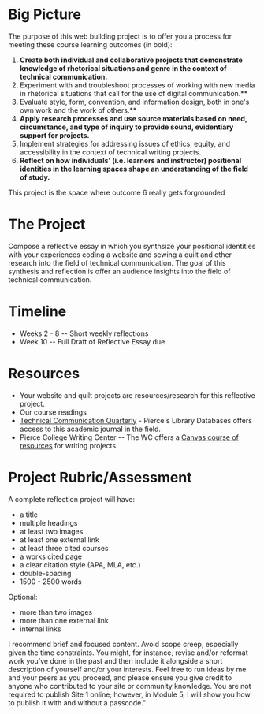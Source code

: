 
# Big Picture

The purpose of this web building project is to offer you a process for meeting these course learning outcomes (in bold):

1.	**Create both individual and collaborative projects that demonstrate knowledge of rhetorical situations and genre in the context of technical communication.**
2.	Experiment with and troubleshoot processes of working with new media in rhetorical situations that call for the use of digital communication.**
3.	Evaluate style, form, convention, and information design, both in one's own work and the work of others.**
4.	**Apply research processes and use source materials based on need, circumstance, and type of inquiry to provide sound, evidentiary support for projects.**
5.	Implement strategies for addressing issues of ethics, equity, and accessibility in the context of technical writing projects.
6.	**Reflect on how individuals' (i.e. learners and instructor) positional identities in the learning spaces shape an understanding of the field of study.**

This project is the space where outcome 6 really gets forgrounded

# The Project

Compose a reflective essay in which you synthsize your positional identities with your experiences coding a website and sewing a quilt and other research into the field of technical communication. The goal of this synthesis and reflection is offer an audience insights into the field of technical communication. 

# Timeline

+ Weeks 2 - 8 -- Short weekly reflections 
+ Week 10 -- Full Draft of Reflective Essay due

# Resources

+ Your website and quilt projects are resources/research for this reflective project.
+ Our course readings
+ [Technical Communication Quarterly](https://ezproxy-h.pierce.ctc.edu/login?url=https://search.ebscohost.com/login.aspx?direct=true&db=a9h&jid=TCQ) - Pierce's Library Databases offers access to this academic journal in the field. 
+ Pierce College Writing Center -- The WC offers a [Canvas course of resources](https://pierce.instructure.com/courses/1762129) for writing projects.

# Project Rubric/Assessment

A complete reflection project will have: 

 + a title
 + multiple headings
 + at least two images
 + at least one external link
 + at least three cited courses
 + a works cited page
 + a clear citation style (APA, MLA, etc.)
 + double-spacing
 + 1500 - 2500 words 

Optional: 

 + more than two images
 + more than one external link
 + internal links 

















I recommend brief and focused content. Avoid scope creep, especially given the time constraints. You might, for instance, revise and/or reformat work you’ve done in the past and then include it alongside a short description of yourself and/or your interests. Feel free to run ideas by me and your peers as you proceed, and please ensure you give credit to anyone who contributed to your site or community knowledge. You are not required to publish Site 1 online; however, in Module 5, I will show you how to publish it with and without a passcode."